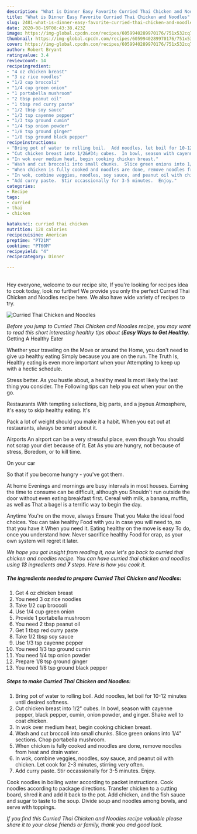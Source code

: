 ```yaml
---
description: "What is Dinner Easy Favorite Curried Thai Chicken and Noodles"
title: "What is Dinner Easy Favorite Curried Thai Chicken and Noodles"
slug: 2481-what-is-dinner-easy-favorite-curried-thai-chicken-and-noodles
date: 2020-08-19T08:43:38.423Z
image: https://img-global.cpcdn.com/recipes/6059940289970176/751x532cq70/curried-thai-chicken-and-noodles-recipe-main-photo.jpg
thumbnail: https://img-global.cpcdn.com/recipes/6059940289970176/751x532cq70/curried-thai-chicken-and-noodles-recipe-main-photo.jpg
cover: https://img-global.cpcdn.com/recipes/6059940289970176/751x532cq70/curried-thai-chicken-and-noodles-recipe-main-photo.jpg
author: Robert Bryant
ratingvalue: 3.4
reviewcount: 14
recipeingredient:
- "4 oz chicken breast"
- "3 oz rice noodles"
- "1/2 cup broccoli"
- "1/4 cup green onion"
- "1 portabella mushroom"
- "2 tbsp peanut oil"
- "1 tbsp red curry paste"
- "1/2 tbsp soy sauce"
- "1/3 tsp cayenne pepper"
- "1/3 tsp ground cumin"
- "1/4 tsp onion powder"
- "1/8 tsp ground ginger"
- "1/8 tsp ground black pepper"
recipeinstructions:
- "Bring pot of water to rolling boil.  Add noodles, let boil for 10-12 minutes until desired softness."
- "Cut chicken breast into 1/2&#34; cubes.  In bowl, season with cayenne pepper, black pepper, cumin, onion powder, and ginger.  Shake well to coat chicken."
- "In wok over medium heat, begin cooking chicken breast."
- "Wash and cut broccoli into small chunks.  Slice green onions into 1/4&#34; sections.  Chop portabella mushroom."
- "When chicken is fully cooked and noodles are done, remove noodles from heat and drain water."
- "In wok, combine veggies, noodles, soy sauce, and peanut oil with chicken.  Let cook for 2-3 minutes, stirring very often."
- "Add curry paste.  Stir occassionally for 3-5 minutes.  Enjoy."
categories:
- Recipe
tags:
- curried
- thai
- chicken

katakunci: curried thai chicken 
nutrition: 120 calories
recipecuisine: American
preptime: "PT21M"
cooktime: "PT60M"
recipeyield: "4"
recipecategory: Dinner

---
```

<br>
Hey everyone, welcome to our recipe site, If you're looking for recipes idea to cook today, look no further! We provide you only the perfect Curried Thai Chicken and Noodles recipe here. We also have wide variety of recipes to try.
<br>


![Curried Thai Chicken and Noodles](https://img-global.cpcdn.com/recipes/6059940289970176/751x532cq70/curried-thai-chicken-and-noodles-recipe-main-photo.jpg)

<i>Before you jump to Curried Thai Chicken and Noodles recipe, you may want to read this short interesting healthy tips about {<strong>Easy Ways to Get Healthy</strong>.</i>
Getting A Healthy Eater

Whether your traveling on the Move or around the
Home, you don't need to give up healthy eating
Simply because you are on the run. The Truth Is,
Healthy eating is even more important when your
Attempting to keep up with a hectic schedule.


Stress better. As you hustle about, a healthy meal
Is most likely the last thing you consider. The
Following tips can help you eat when your on the go.

Restaurants
With tempting selections, big parts, and a joyous 
Atmosphere, it's easy to skip healthy eating. It's

Pack a lot of weight should you make it a habit.
When you eat out at restaurants, always be smart
about it.

Airports
An airport can be a very stressful place, even though 
You should not scrap your diet because of it. Eat
As you are hungry, not because of stress,
Boredom, or to kill time.

On your car

So that if you become hungry - you've got them.

At home
Evenings and mornings are busy intervals in most houses.
Earning the time to consume can be difficult, although you
Shouldn't run outside the door without even eating breakfast
first. Cereal with milk, a banana, muffin, as well as 
That a bagel is a terrific way to begin the day.

Anytime You're on the move, always Ensure That you
Make the ideal food choices. You can take healthy
Food with you in case you will need to, so that you have it
When you need it. Eating healthy on the move is easy
To do, once you understand how. Never sacrifice healthy
Food for crap, as your own system will regret it later.


<i>We hope you got insight from reading it, now let's go back to curried thai chicken and noodles recipe. You can have curried thai chicken and noodles using <strong>13</strong> ingredients and <strong>7</strong> steps. Here is how you cook it.
</i>

##### The ingredients needed to prepare Curried Thai Chicken and Noodles:

1. Get 4 oz chicken breast
1. You need 3 oz rice noodles
1. Take 1/2 cup broccoli
1. Use 1/4 cup green onion
1. Provide 1 portabella mushroom
1. You need 2 tbsp peanut oil
1. Get 1 tbsp red curry paste
1. Take 1/2 tbsp soy sauce
1. Use 1/3 tsp cayenne pepper
1. You need 1/3 tsp ground cumin
1. You need 1/4 tsp onion powder
1. Prepare 1/8 tsp ground ginger
1. You need 1/8 tsp ground black pepper


##### Steps to make Curried Thai Chicken and Noodles:

1. Bring pot of water to rolling boil.  Add noodles, let boil for 10-12 minutes until desired softness.
1. Cut chicken breast into 1/2&#34; cubes.  In bowl, season with cayenne pepper, black pepper, cumin, onion powder, and ginger.  Shake well to coat chicken.
1. In wok over medium heat, begin cooking chicken breast.
1. Wash and cut broccoli into small chunks.  Slice green onions into 1/4&#34; sections.  Chop portabella mushroom.
1. When chicken is fully cooked and noodles are done, remove noodles from heat and drain water.
1. In wok, combine veggies, noodles, soy sauce, and peanut oil with chicken.  Let cook for 2-3 minutes, stirring very often.
1. Add curry paste.  Stir occassionally for 3-5 minutes.  Enjoy.


Cook noodles in boiling water according to packet instructions. Cook noodles according to package directions. Transfer chicken to a cutting board, shred it and add it back to the pot. Add chicken, and the fish sauce and sugar to taste to the soup. Divide soup and noodles among bowls, and serve with toppings. 

<i>If you find this Curried Thai Chicken and Noodles recipe valuable please share it to your close friends or family, thank you and good luck.</i>
